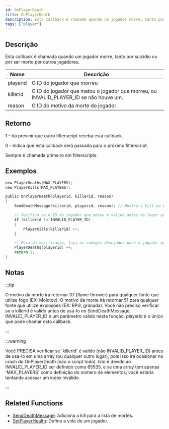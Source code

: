 ```yaml
---
id: OnPlayerDeath
title: OnPlayerDeath
description: Esta callback é chamada quando um jogador morre, tanto por suicídio ou por ser morto por outros jogadores.
tags: ["player"]
---
```


## Descrição

Esta callback é chamada quando um jogador morre, tanto por suicídio ou por ser morto por outros jogadores.

| Nome     | Descrição                                                                             |
| -------- | ------------------------------------------------------------------------------------- |
| playerid | O ID do jogador que morreu                                                            |
| killerid | O ID do jogador que matou o jogador que morreu, ou INVALID_PLAYER_ID se não houve um. |
| reason   | O ID do motivo da morte do jogador.                                                   |

## Retorno

1 - Irá previnir que outro filterscript receba esta callback.

0 - Indica que esta callback será passada para o próximo filterscript.

Sempre é chamada primeiro em filterscripts.

## Exemplos

```c
new PlayerDeaths[MAX_PLAYERS];
new PlayerKills[MAX_PLAYERS];

public OnPlayerDeath(playerid, killerid, reason)
{
    SendDeathMessage(killerid, playerid, reason); // Mostra o kill no killfeed

    // Verifica se o ID do jogador que matou é valido antes de fazer qualquer coisa
    if (killerid != INVALID_PLAYER_ID)
    {
        PlayerKills[killerid] ++;
    }

    // Fora da verificação, faça os códigos desejados para o jogador que morreu.
    PlayerDeaths[playerid] ++;
    return 1;
}
```

## Notas

:::tip

O motivo da morte irá retornar 37 (flame thrower) para qualquer fonte que utilize fogo (EX: Molotov). O motivo da morte irá retornar 51 para qualquer fonte que utilize explosões (EX: RPG, granada). Você não preciso verificar se o killerid é valido antes de usa-lo no SendDeathMessage. INVALID_PLAYER_ID é um parâmetro valido nesta função. playerid é o único que pode chamar esta callback.

:::

:::warning

Você PRECISA verificar se 'killerid' é valido (não INVALID_PLAYER_ID) antes de usa-lo em uma array (ou qualquer outro lugar), pois isso irá ocasionar no crash do OnPlayerDeath (não o script todo). Isto é devido ao INVALID_PLAYER_ID ser definido como 65535, e se uma array tem apenas 'MAX_PLAYERS' como definição do número de elementos, você estaria tentando acessar um index inválido.

:::

## Related Functions

- [SendDeathMessage](../functions/SendDeathMessage.md): Adiciona a kill para a lista de mortes.
- [SetPlayerHealth](../functions/SetPlayerHealth.md): Define a vida de um jogador.
